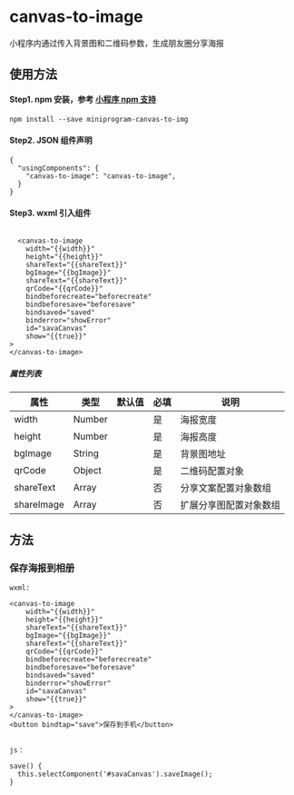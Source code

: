 # canvas-to-image


小程序内通过传入背景图和二维码参数，生成朋友圈分享海报


## 使用方法

#### Step1. npm 安装，参考 [小程序 npm 支持](https://developers.weixin.qq.com/miniprogram/dev/devtools/npm.html)

```
npm install --save miniprogram-canvas-to-img
```

#### Step2. JSON 组件声明

```
{
  "usingComponents": {
    "canvas-to-image": "canvas-to-image",
  }
}
```

#### Step3. wxml 引入组件

```

  <canvas-to-image 
    width="{{width}}"
    height="{{height}}"
    shareText="{{shareText}}"
    bgImage="{{bgImage}}" 
    shareText="{{shareText}}" 
    qrCode="{{qrCode}}"
    bindbeforecreate="beforecreate"
    bindbeforesave="beforesave" 
    bindsaved="saved"
    binderror="showError"
    id="savaCanvas"
    show="{{true}}" 
>
</canvas-to-image>

```

##### 属性列表

| 属性            | 类型    | 默认值  | 必填 | 说明                   |
| --------------- | ------- | ------- | ---- | ---------------------- |
| width           | Number  |         | 是  | 海报宽度           |
| height           | Number  |         | 是   | 海报高度           |
| bgImage           | String  |         | 是   | 背景图地址           |
| qrCode           | Object  |         | 是  | 二维码配置对象           |
| shareText           | Array  |         | 否   | 分享文案配置对象数组        |
| shareImage           | Array  |         | 否   | 扩展分享图配置对象数组           |




## 方法

### 保存海报到相册

```
wxml:

<canvas-to-image 
    width="{{width}}"
    height="{{height}}"
    shareText="{{shareText}}"
    bgImage="{{bgImage}}" 
    shareText="{{shareText}}" 
    qrCode="{{qrCode}}"
    bindbeforecreate="beforecreate"
    bindbeforesave="beforesave" 
    bindsaved="saved"
    binderror="showError"
    id="savaCanvas"
    show="{{true}}" 
>
</canvas-to-image>
<button bindtap="save">保存到手机</button>


js：

save() {
  this.selectComponent('#savaCanvas').saveImage();
}

```


